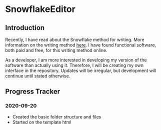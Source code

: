 # SnowflakeEditor

## Introduction
Recently, I have read about the Snowflake method for writing. More information on the writing method [here](https://www.advancedfictionwriting.com/articles/snowflake-method/).
I have found functional software, both paid and free, for this writing method online. 

As a developer, I am more interested in developing my version of the software than actually using it. Therefore, I will be creating my own interface in the repository. Updates will be irregular, but development will continue until stated otherwise.

## Progress Tracker

### 2020-09-20
- Created the basic folder structure and files
- Started on the template html